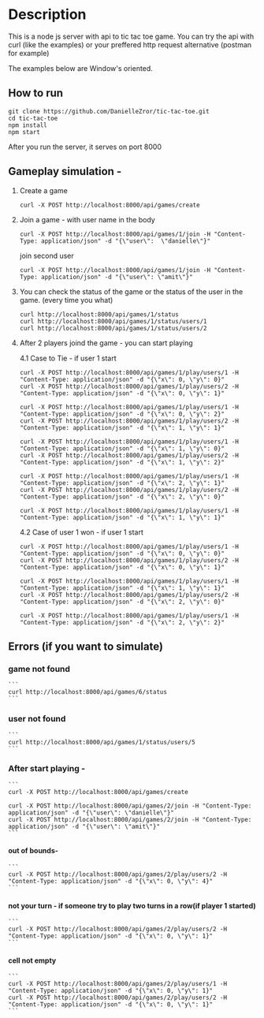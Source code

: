 # Description
This is a node js server with api to tic tac toe game.
You can try the api with curl (like the examples) or your preffered http request alternative (postman for example)

The examples below are Window's oriented.

## How to run
```
git clone https://github.com/DanielleZror/tic-tac-toe.git
cd tic-tac-toe
npm install
npm start
```

After you run the server, it serves on port 8000


## Gameplay simulation -
1. Create a game
    ```
    curl -X POST http://localhost:8000/api/games/create 
    ```

2. Join a game - with user name in the body
    ```
    curl -X POST http://localhost:8000/api/games/1/join -H "Content-Type: application/json" -d "{\"user\":  \"danielle\"}"
    ```
    join second user
    ```
    curl -X POST http://localhost:8000/api/games/1/join -H "Content-Type: application/json" -d "{\"user\": \"amit\"}"
    ```
3. You can check the status of the game or the status of the user in the game. (every time you what)
    ```
    curl http://localhost:8000/api/games/1/status
    curl http://localhost:8000/api/games/1/status/users/1
    curl http://localhost:8000/api/games/1/status/users/2
    ```
4. After 2 players joind the game - you can start playing

    4.1 Case to Tie - if user 1 start
    ```
    curl -X POST http://localhost:8000/api/games/1/play/users/1 -H "Content-Type: application/json" -d "{\"x\": 0, \"y\": 0}"
    curl -X POST http://localhost:8000/api/games/1/play/users/2 -H "Content-Type: application/json" -d "{\"x\": 0, \"y\": 1}"

    curl -X POST http://localhost:8000/api/games/1/play/users/1 -H "Content-Type: application/json" -d "{\"x\": 0, \"y\": 2}"
    curl -X POST http://localhost:8000/api/games/1/play/users/2 -H "Content-Type: application/json" -d "{\"x\": 1, \"y\": 1}"

    curl -X POST http://localhost:8000/api/games/1/play/users/1 -H "Content-Type: application/json" -d "{\"x\": 1, \"y\": 0}"
    curl -X POST http://localhost:8000/api/games/1/play/users/2 -H "Content-Type: application/json" -d "{\"x\": 1, \"y\": 2}"

    curl -X POST http://localhost:8000/api/games/1/play/users/1 -H "Content-Type: application/json" -d "{\"x\": 2, \"y\": 1}"
    curl -X POST http://localhost:8000/api/games/1/play/users/2 -H "Content-Type: application/json" -d "{\"x\": 2, \"y\": 0}"

    curl -X POST http://localhost:8000/api/games/1/play/users/1 -H "Content-Type: application/json" -d "{\"x\": 1, \"y\": 1}"
    ```
    4.2 Case of user 1 won - if user 1 start
    ```
    curl -X POST http://localhost:8000/api/games/1/play/users/1 -H "Content-Type: application/json" -d "{\"x\": 0, \"y\": 0}"
    curl -X POST http://localhost:8000/api/games/1/play/users/2 -H "Content-Type: application/json" -d "{\"x\": 0, \"y\": 1}"

    curl -X POST http://localhost:8000/api/games/1/play/users/1 -H "Content-Type: application/json" -d "{\"x\": 1, \"y\": 1}"
    curl -X POST http://localhost:8000/api/games/1/play/users/2 -H "Content-Type: application/json" -d "{\"x\": 2, \"y\": 0}"

    curl -X POST http://localhost:8000/api/games/1/play/users/1 -H "Content-Type: application/json" -d "{\"x\": 2, \"y\": 2}"
    ```
## Errors (if you want to simulate)
### game not found
    ```
    curl http://localhost:8000/api/games/6/status
    ```

### user not found 
    ```
    curl http://localhost:8000/api/games/1/status/users/5
    ```

### After start playing - 
    ```
    curl -X POST http://localhost:8000/api/games/create 

    curl -X POST http://localhost:8000/api/games/2/join -H "Content-Type: application/json" -d "{\"user\": \"danielle\"}"
    curl -X POST http://localhost:8000/api/games/2/join -H "Content-Type: application/json" -d "{\"user\": \"amit\"}"
    ```
#### out of bounds-
    ```
    curl -X POST http://localhost:8000/api/games/2/play/users/2 -H "Content-Type: application/json" -d "{\"x\": 0, \"y\": 4}"
    ```
#### not your turn - if someone try to play two turns in a row(if player 1 started)
    ```
    curl -X POST http://localhost:8000/api/games/2/play/users/2 -H "Content-Type: application/json" -d "{\"x\": 0, \"y\": 1}"
    ```

#### cell not empty
    ```
    curl -X POST http://localhost:8000/api/games/2/play/users/1 -H "Content-Type: application/json" -d "{\"x\": 0, \"y\": 1}"
    curl -X POST http://localhost:8000/api/games/2/play/users/2 -H "Content-Type: application/json" -d "{\"x\": 0, \"y\": 1}"
    ```
